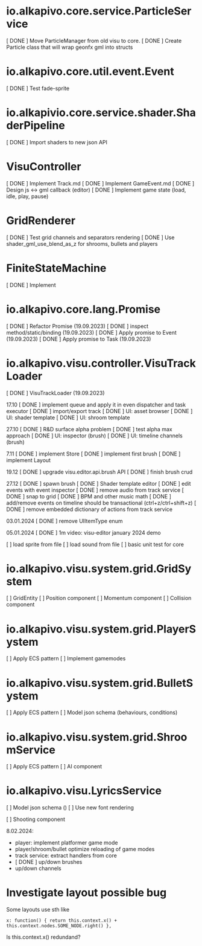 # io.alkapivo.core.service.ParticleService
[ DONE ] Move ParticleManager from old visu to core.
[ DONE ] Create Particle class that will wrap geonfx gml into structs

# io.alkapivo.core.util.event.Event
[ DONE ] Test fade-sprite

# io.alkapivio.core.service.shader.ShaderPipeline
[ DONE ] Import shaders to new json API

# VisuController
[ DONE ] Implement Track.md
[ DONE ] Implement GameEvent.md
[ DONE ] Design js <-> gml callback (editor)
[ DONE ] Implement game state (load, idle, play, pause)

# GridRenderer
[ DONE ] Test grid channels and separators rendering
[ DONE ] Use shader_gml_use_blend_as_z for shrooms, bullets and players

# FiniteStateMachine
[ DONE ] Implement


# io.alkapivo.core.lang.Promise
[ DONE ] Refactor Promise (19.09.2023)
[ DONE ] inspect method/static/binding (19.09.2023)
[ DONE ] Apply promise to Event (19.09.2023)
[ DONE ] Apply promise to Task (19.09.2023)

# io.alkapivo.visu.controller.VisuTrackLoader
[ DONE ] VisuTrackLoader (19.09.2023)


17.10
[ DONE ] implement queue and apply it in even dispatcher and task executor
[ DONE ] import/export track
[ DONE ] UI: asset browser
[ DONE ] UI: shader template
[ DONE ] UI: shroom template

27.10
[ DONE ] R&D surface alpha problem
[ DONE ] test alpha max approach
[ DONE ] UI: inspector (brush)
[ DONE ] UI: timeline channels (brush)

7.11
[ DONE ] implement Store
[ DONE ] implement first brush
[ DONE ] implement Layout

19.12
[ DONE ] upgrade visu.editor.api.brush API
[ DONE ] finish brush crud

27.12
[ DONE ] spawn brush
[ DONE ] Shader template editor
[ DONE ] edit events with event inspector 
[ DONE ] remove audio from track service
[ DONE ] snap to grid
[ DONE ] BPM and other music math
[ DONE ] add/remove events on timeline should be transactional (ctrl+z/ctrl+shift+z)
[ DONE ] remove embedded dictionary of actions from track service

03.01.2024
[ DONE ] remove UIItemType enum

05.01.2024
[ DONE ] 1m video: visu-editor january 2024 demo


[      ] load sprite from file
[      ] load sound from file
[      ] basic unit test for core


# io.alkapivo.visu.system.grid.GridSystem
[      ] GridEntity
[      ] Position component
[      ] Momentum component
[      ] Collision component


# io.alkapivo.visu.system.grid.PlayerSystem
[      ] Apply ECS pattern
[      ] Implement gamemodes

# io.alkapivo.visu.system.grid.BulletSystem
[      ] Apply ECS pattern
[      ] Model json schema (behaviours, conditions)

# io.alkapivo.visu.system.grid.ShroomService
[      ] Apply ECS pattern
[      ] AI component

# io.alkapivo.visu.LyricsService
[      ] Model json schema ()
[      ] Use new font rendering




[      ] Shooting component

8.02.2024: 
 - player: implement platformer game mode
 - player/shroom/bullet optimize reloading of game modes
 - track service: extract handlers from core
 - [ DONE ] up/down brushes
 - up/down channels




# Investigate layout possible bug
Some layouts use sth like
```
x: function() { return this.context.x() + this.context.nodes.SOME_NODE.right() },
```
Is this.context.x() redundand?
 

